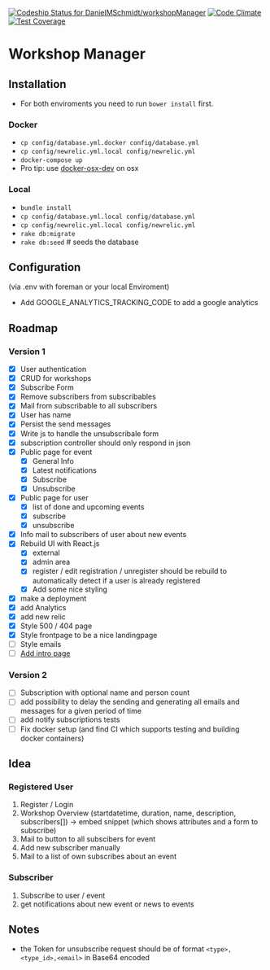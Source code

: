 [ ![Codeship Status for DanielMSchmidt/workshopManager](https://codeship.com/projects/dd0f4b00-e353-0131-36da-0e6774a12e5d/status?branch=master)](https://codeship.com/projects/25425)
[![Code Climate](https://codeclimate.com/github/DanielMSchmidt/workshopManager/badges/gpa.svg)](https://codeclimate.com/github/DanielMSchmidt/workshopManager)
[![Test Coverage](https://codeclimate.com/github/DanielMSchmidt/workshopManager/badges/coverage.svg)](https://codeclimate.com/github/DanielMSchmidt/workshopManager)
# Workshop Manager

## Installation

- For both enviroments you need to run ```bower install``` first.

### Docker

- ```cp config/database.yml.docker config/database.yml```
- ```cp config/newrelic.yml.local config/newrelic.yml```
- ```docker-compose up```
- Pro tip: use [docker-osx-dev](https://github.com/brikis98/docker-osx-dev) on osx

### Local

- ```bundle install```
- ```cp config/database.yml.local config/database.yml```
- ```cp config/newrelic.yml.local config/newrelic.yml```
- ```rake db:migrate```
- ```rake db:seed``` # seeds the database


## Configuration
(via .env with foreman or your local Enviroment)

- Add GOOGLE_ANALYTICS_TRACKING_CODE to add a google analytics

## Roadmap

### Version 1
- [X] User authentication
- [X] CRUD for workshops
- [X] Subscribe Form
- [X] Remove subscribers from subscribables
- [X] Mail from subscribable to all subscribers
- [X] User has name
- [X] Persist the send messages
- [X] Write js to handle the unsubscribale form
- [X] subscription controller should only respond in json
- [X] Public page for event
  - [X] General Info
  - [X] Latest notifications
  - [X] Subscribe
  - [X] Unsubscribe
- [X] Public page for user
  - [X] list of done and upcoming events
  - [X] subscribe
  - [X] unsubscribe
- [X] Info mail to subscribers of user about new events
- [X] Rebuild UI with React.js
  - [X] external
  - [X] admin area
  - [X] register / edit registration / unregister should be rebuild to automatically detect if a user is already registered
  - [X] Add some nice styling
- [X] make a deployment
- [X] add Analytics
- [X] add new relic
- [X] Style 500 / 404 page
- [X] Style frontpage to be a nice landingpage
- [ ] Style emails
- [ ] [Add intro page](https://github.com/usablica/intro.js)

### Version 2
- [ ] Subscription with optional name and person count
- [ ] add possibility to delay the sending and generating all emails and messages for a given period of time
- [ ] add notify subscriptions tests
- [ ] Fix docker setup (and find CI which supports testing and building docker containers)

## Idea

### Registered User

1. Register / Login
2. Workshop Overview (startdatetime, duration, name, description, subscribers[])
  -> embed snippet (which shows attributes and a form to subscribe)
3. Mail to button to all subscibers for event
4. Add new subscriber manually
5. Mail to a list of own subscribes about an event

### Subscriber

1. Subscribe to user / event
2. get notifications about new event or news to events


## Notes
- the Token for unsubscribe request should be of format `<type>,<type_id>,<email>` in Base64 encoded

